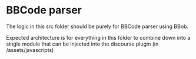 # BBCode parser

The logic in this src folder should be purely for BBCode parser using BBob.

Expected architecture is for everything in this folder to combine down into a single module that can be injected into the discourse plugin (in /assets/javascripts)
